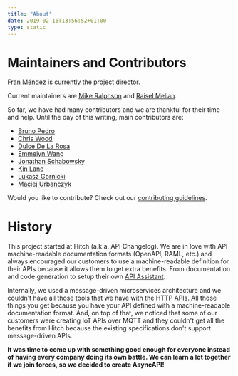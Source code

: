 ```yaml
---
title: "About"
date: 2019-02-16T13:56:52+01:00
type: static
---
```


# Maintainers and Contributors

[Fran Méndez](https://twitter.com/fmvilas) is currently the project director.

Current maintainers are [Mike Ralphson](https://twitter.com/PermittedSoc) and [Raisel Melian](https://twitter.com/raiselmelian).

So far, we have had many contributors and we are thankful for their time and help. Until the day of this writing, main contributors are:

* [Bruno Pedro](https://twitter.com/bpedro)
* [Chris Wood](https://twitter.com/sensiblewood)
* [Dulce De La Rosa](https://twitter.com/DeLaR0sa)
* [Emmelyn Wang](https://twitter.com/lifewingmate)
* [Jonathan Schabowsky](https://twitter.com/JSchabowsky)
* [Kin Lane](https://twitter.com/kinlane)
* [Lukasz Gornicki](https://twitter.com/derberq)
* [Maciej Urbańczyk](https://github.com/magicmatatjahu)

Would you like to contribute? Check out our [contributing guidelines](https://github.com/asyncapi/asyncapi/blob/master/CONTRIBUTING.md).

# History

This project started at Hitch (a.k.a. API Changelog). We are in love with API machine-readable documentation formats (OpenAPI, RAML, etc.) and always encouraged our customers to use a machine-readable definition for their APIs because it allows them to get extra benefits. From documentation and code generation to setup their own [API Assistant](http://apiassistant.com).

Internally, we used a message-driven microservices architecture and we couldn't have all those tools that we have with the HTTP APIs. All those things you get because you have your API defined with a machine-readable documentation format. And, on top of that, we noticed that some of our customers were creating IoT APIs over MQTT and they couldn't get all the benefits from Hitch because the existing specifications don't support message-driven APIs.

**It was time to come up with something good enough for everyone instead of having every company doing its own battle. We can learn a lot together if we join forces, so we decided to create AsyncAPI!**